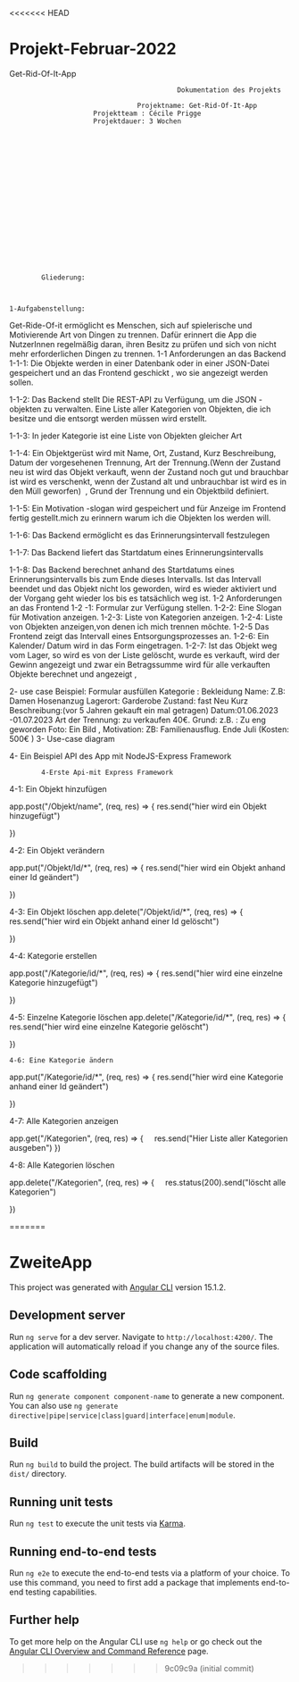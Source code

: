 <<<<<<< HEAD
# Projekt-Februar-2022
Get-Rid-Of-It-App







                                              Dokumentation des Projekts

                                    Projektname: Get-Rid-Of-It-App
		                 Projektteam : Cécile Prigge
		                 Projektdauer: 3 Wochen



















			Gliederung:

		

	1-Aufgabenstellung:

Get-Ride-Of-it ermöglicht es Menschen, sich auf spielerische und Motivierende  Art von Dingen zu trennen. Dafür erinnert die App die NutzerInnen regelmäßig daran, ihren Besitz zu prüfen und sich von nicht mehr erforderlichen Dingen zu trennen.
1-1 Anforderungen an das Backend
1-1-1: Die Objekte werden in einer Datenbank oder in einer JSON-Datei gespeichert und an das Frontend geschickt , wo sie angezeigt werden sollen.

1-1-2: Das Backend stellt Die REST-API zu Verfügung, um die JSON -objekten zu verwalten. Eine Liste aller Kategorien von Objekten, die ich besitze und die entsorgt werden müssen wird erstellt. 

1-1-3: In jeder Kategorie ist eine Liste von Objekten gleicher Art

1-1-4: Ein Objektgerüst  wird mit Name, Ort, Zustand, Kurz
 Beschreibung, Datum der vorgesehenen Trennung,  Art der Trennung.(Wenn der Zustand neu ist wird das Objekt verkauft, wenn der Zustand noch gut und brauchbar ist wird es verschenkt, wenn der Zustand alt und unbrauchbar ist wird es in den Müll geworfen)  , Grund der Trennung und ein Objektbild definiert.

1-1-5: Ein Motivation -slogan wird gespeichert und für Anzeige im Frontend fertig gestellt.mich zu erinnern warum ich die Objekten los werden will.

1-1-6: Das Backend ermöglicht es das Erinnerungsintervall festzulegen

   1-1-7: Das Backend liefert das Startdatum eines Erinnerungsintervalls

1-1-8: Das Backend berechnet anhand des Startdatums eines Erinnerungsintervalls bis zum Ende dieses Intervalls. Ist das Intervall beendet und das Objekt nicht los geworden, wird es wieder aktiviert und der Vorgang geht wieder los bis es tatsächlich weg ist. 
1-2 Anforderungen an das Frontend
1-2 -1: Formular zur Verfügung stellen.
1-2-2:  Eine Slogan für Motivation anzeigen.
1-2-3: Liste von Kategorien anzeigen.
1-2-4: Liste von Objekten anzeigen,von denen ich mich trennen möchte.
1-2-5 Das Frontend zeigt das Intervall eines Entsorgungsprozesses an.
1-2-6: Ein Kalender/ Datum wird in das Form eingetragen.
1-2-7: Ist das Objekt weg vom Lager, so wird es von der Liste gelöscht, wurde es verkauft, wird der Gewinn angezeigt und zwar ein Betragssumme wird für alle verkauften Objekte berechnet und angezeigt , 


2- use case Beispiel:
Formular ausfüllen
 Kategorie :  Bekleidung 
Name: Z.B: Damen Hosenanzug
Lagerort: Garderobe 
Zustand: fast Neu
Kurz Beschreibung:(vor 5 Jahren gekauft ein mal getragen)
Datum:01.06.2023 -01.07.2023
Art der Trennung: zu verkaufen 40€. 
Grund: z.B. : Zu eng geworden
Foto: Ein Bild ,
Motivation:
ZB: Familienausflug. Ende Juli (Kosten: 500€ )
3- Use-case diagram

4- Ein Beispiel API des App mit NodeJS-Express Framework



			4-Erste Api-mit Express Framework


4-1: Ein Objekt hinzufügen

app.post("/Objekt/name", (req, res) => {
 res.send("hier wird ein Objekt hinzugefügt")

})
 
4-2: Ein Objekt verändern

app.put("/Objekt/Id/*", (req, res) => {
 res.send("hier wird ein Objekt anhand einer Id geändert")

})
 
4-3: Ein Objekt löschen
app.delete("/Objekt/id/*", (req, res) => {
 res.send("hier wird ein Objekt  anhand einer Id gelöscht")

})
 
4-4:  Kategorie erstellen

app.post("/Kategorie/id/*", (req, res) => {
 res.send("hier wird eine einzelne Kategorie hinzugefügt")

})



4-5: Einzelne Kategorie löschen
app.delete("/Kategorie/id/*", (req, res) => {
 res.send("hier wird eine einzelne Kategorie gelöscht")

})

	4-6: Eine Kategorie ändern
app.put("/Kategorie/id/*", (req, res) => {
 res.send("hier wird eine Kategorie anhand einer Id geändert")

})
 
4-7:  Alle Kategorien anzeigen

app.get("/Kategorien", (req, res) => {
    res.send("Hier Liste aller Kategorien ausgeben")
})


4-8: Alle Kategorien löschen

app.delete("/Kategorien", (req, res) => {
    res.status(200).send("löscht alle Kategorien")

})



















=======
# ZweiteApp

This project was generated with [Angular CLI](https://github.com/angular/angular-cli) version 15.1.2.

## Development server

Run `ng serve` for a dev server. Navigate to `http://localhost:4200/`. The application will automatically reload if you change any of the source files.

## Code scaffolding

Run `ng generate component component-name` to generate a new component. You can also use `ng generate directive|pipe|service|class|guard|interface|enum|module`.

## Build

Run `ng build` to build the project. The build artifacts will be stored in the `dist/` directory.

## Running unit tests

Run `ng test` to execute the unit tests via [Karma](https://karma-runner.github.io).

## Running end-to-end tests

Run `ng e2e` to execute the end-to-end tests via a platform of your choice. To use this command, you need to first add a package that implements end-to-end testing capabilities.

## Further help

To get more help on the Angular CLI use `ng help` or go check out the [Angular CLI Overview and Command Reference](https://angular.io/cli) page.
>>>>>>> 9c09c9a (initial commit)
